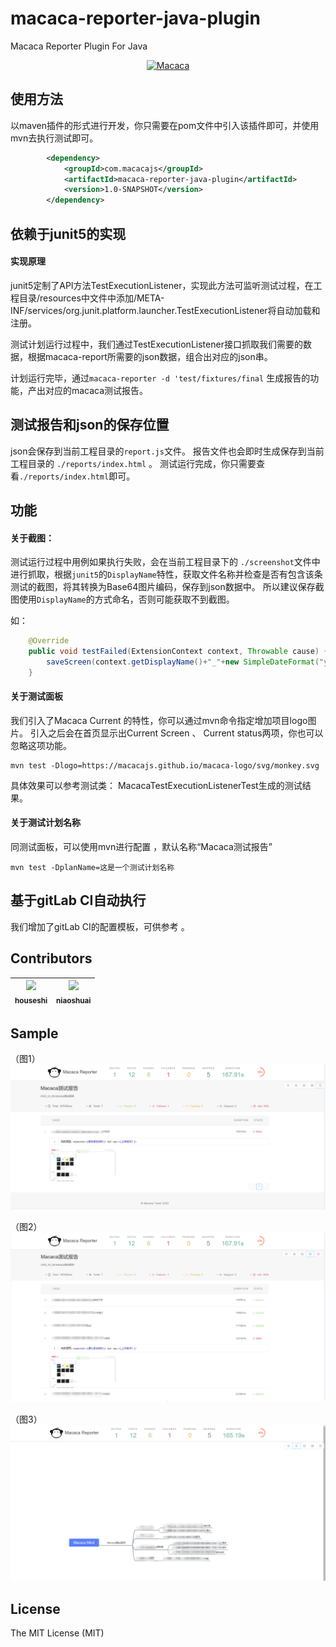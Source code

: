 
# macaca-reporter-java-plugin

Macaca Reporter Plugin For Java
<p align="center">
  <a href="//macacajs.github.io">
    <img
      alt="Macaca"
      src="https://macacajs.github.io/macaca-logo/svg/monkey.svg"
      width="200"
    />
  </a>
</p>


## 使用方法

  以maven插件的形式进行开发，你只需要在pom文件中引入该插件即可，并使用mvn去执行测试即可。
  
```xml
        <dependency>
            <groupId>com.macacajs</groupId>
            <artifactId>macaca-reporter-java-plugin</artifactId>
            <version>1.0-SNAPSHOT</version>
        </dependency>
```

## 依赖于junit5的实现
 
  #### 实现原理
  junit5定制了API方法TestExecutionListener，实现此方法可监听测试过程，在工程目录/resources中文件中添加/META-INF/services/org.junit.platform.launcher.TestExecutionListener将自动加载和注册。
  
  测试计划运行过程中，我们通过TestExecutionListener接口抓取我们需要的数据，根据macaca-report所需要的json数据，组合出对应的json串。
  
  计划运行完毕，通过`macaca-reporter -d 'test/fixtures/final` 生成报告的功能，产出对应的macaca测试报告。
  

## 测试报告和json的保存位置

  json会保存到当前工程目录的`report.js`文件。
  报告文件也会即时生成保存到当前工程目录的 `./reports/index.html` 。 
  测试运行完成，你只需要查看`./reports/index.html`即可。
  
## 功能

#### 关于截图：

测试运行过程中用例如果执行失败，会在当前工程目录下的 `./screenshot`文件中进行抓取，根据`junit5`的`DisplayName`特性，获取文件名称并检查是否有包含该条测试的截图，将其转换为Base64图片编码，保存到json数据中。
所以建议保存截图使用`DisplayName`的方式命名，否则可能获取不到截图。

如：

```java
    @Override
    public void testFailed(ExtensionContext context, Throwable cause) {
        saveScreen(context.getDisplayName()+"_"+new SimpleDateFormat("yyyy_MM_dd_HH_mm_ss").format(new Date()));
    }
```

#### 关于测试面板

我们引入了Macaca Current 的特性，你可以通过mvn命令指定增加项目logo图片。
引入之后会在首页显示出Current Screen 、 Current status两项，你也可以忽略这项功能。

```
mvn test -Dlogo=https://macacajs.github.io/macaca-logo/svg/monkey.svg
```

具体效果可以参考测试类： MacacaTestExecutionListenerTest生成的测试结果。

#### 关于测试计划名称

同测试面板，可以使用mvn进行配置 ，默认名称“Macaca测试报告”
```
mvn test -DplanName=这是一个测试计划名称
```

## 基于gitLab CI自动执行

我们增加了gitLab CI的配置模板，可供参考 。

## Contributors
|[<img src="https://avatars3.githubusercontent.com/u/50022460?v=4" width="100px;"/><br/><sub><b>houseshi</b></sub>](https://github.com/houseshi)<br/>|[<img src="https://avatars1.githubusercontent.com/u/5117373?v=4" width="100px;"/><br/><sub><b>niaoshuai</b></sub>](https://github.com/niaoshuai)<br/>|
| :---: | :---: | 

## Sample
（图1）
![图1](src/main/resources/image/macaca1.png)

（图2）
![图2](src/main/resources/image/macaca2.png)

（图3）
![图3](src/main/resources/image/macaca3.png)


<!-- GITCONTRIBUTOR_END -->

## License

The MIT License (MIT)
